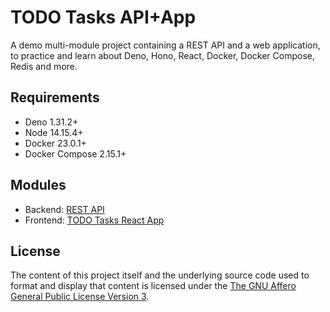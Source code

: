 # TODO Tasks API+App

A demo multi-module project containing a REST API and a web application, to practice and learn about Deno, Hono, React, Docker, Docker Compose, Redis and more.

## Requirements

* Deno 1.31.2+
* Node 14.15.4+
* Docker 23.0.1+
* Docker Compose 2.15.1+

## Modules

* Backend: [REST API](./api/README.md)
* Frontend: [TODO Tasks React App](./app/README.md)

## License

The content of this project itself and the underlying source code used to format and display that content is licensed under the [The GNU Affero General Public License Version 3](LICENSE).
